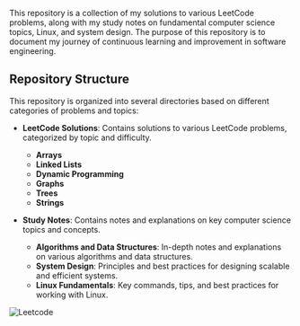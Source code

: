 This repository is a collection of my solutions to various LeetCode problems, along with my study notes on fundamental computer science topics, Linux, and system design. The purpose of this repository is to document my journey of continuous learning and improvement in software engineering.

## Repository Structure

This repository is organized into several directories based on different categories of problems and topics:

- **LeetCode Solutions**: Contains solutions to various LeetCode problems, categorized by topic and difficulty.
  - **Arrays**
  - **Linked Lists**
  - **Dynamic Programming**
  - **Graphs**
  - **Trees**
  - **Strings**

- **Study Notes**: Contains notes and explanations on key computer science topics and concepts.
  - **Algorithms and Data Structures**: In-depth notes and explanations on various algorithms and data structures.
  - **System Design**: Principles and best practices for designing scalable and efficient systems.
  - **Linux Fundamentals**: Key commands, tips, and best practices for working with Linux.


![Leetcode](https://github.com/user-attachments/assets/37927b6b-ba4c-4648-bc8a-4869cbf35667)
